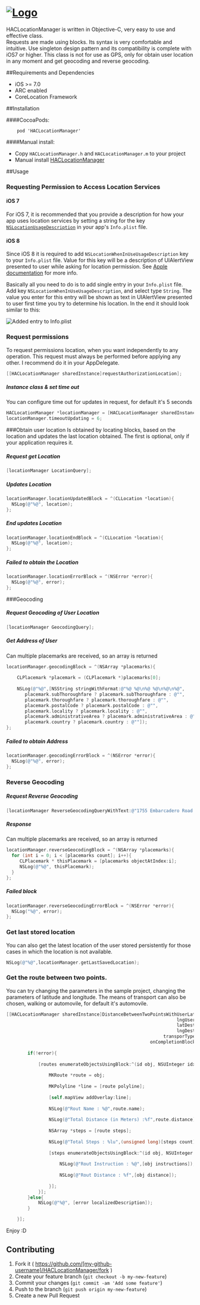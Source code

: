# [![Logo](https://github.com/litoarias/HACLocationManager/blob/master/ExampleApp/github.png)](#)
HACLocationManager is written in Objective-C, very easy to use and effective class.  
Requests are made using blocks. Its syntax is very comfortable and intuitive.
Use singleton design pattern and its compatibility is complete with iOS7 or higher.
This class is not for use as GPS, only for obtain user location in any moment and get geocoding and reverse geocoding.

##Requirements and Dependencies
- iOS >= 7.0
- ARC enabled
- CoreLocation Framework

##Installation

####CocoaPods:

    	pod 'HACLocationManager'

####Manual install:
- Copy `HACLocationManager.h` and `HACLocationManager.m` to your project
- Manual install [HACLocationManager](https://github.com/litoarias/HACLocationManager/#manual-install)

##Usage

### Requesting Permission to Access Location Services

#### iOS 7
For iOS 7, it is recommended that you provide a description for how your app uses location services by setting a string for the key [`NSLocationUsageDescription`](https://developer.apple.com/library/ios/documentation/General/Reference/InfoPlistKeyReference/Articles/CocoaKeys.html#//apple_ref/doc/uid/TP40009251-SW27) in your app's `Info.plist` file.

#### iOS 8
Since iOS 8 it is required to add `NSLocationWhenInUseUsageDescription` key to your `Info.plist` file. Value for this key will be a description of UIAlertView presented to user while asking for location  permission. See [Apple documentation](https://developer.apple.com/library/ios/documentation/corelocation/reference/CLLocationManager_Class/index.html#//apple_ref/occ/instm/CLLocationManager/requestWhenInUseAuthorization) for more info.

Basically all you need to do is to add single entry in your `Info.plist` file. Add key `NSLocationWhenInUseUsageDescription`, and select type `String`. The value you enter for this entry will be shown as text in UIAlertView presented to user first time you try to determine his location.
In the end it should look similar to this:

![Added entry to Info.plist](https://github.com/litoarias/HACLocationManager/blob/master/ExampleApp/Info_plist.png)

### Request permissions
To request permissions location, when you want independently to any operation. This request must always be performed before applying any other. I recommend do it in your AppDelegate.
```objective-c
[[HACLocationManager sharedInstance]requestAuthorizationLocation];
```
##### Instance class & set time out
You can configure time out for updates in request, for default it's 5 seconds
```objective-c
HACLocationManager *locationManager = [HACLocationManager sharedInstance];
locationManager.timeoutUpdating = 6;
```

###Obtain user location 
Is obtained by locating blocks, based on the location and updates the last location obtained. The first is optional, only if your application requires it.

##### Request get Location
```objective-c
[locationManager LocationQuery];
```
##### Updates Location
```objective-c
locationManager.locationUpdatedBlock = ^(CLLocation *location){
  NSLog(@"%@", location);
};
```
##### End updates Location
```objective-c
locationManager.locationEndBlock = ^(CLLocation *location){
  NSLog(@"%@", location);
};
```

##### Failed to obtain the Location
```objective-c
locationManager.locationErrorBlock = ^(NSError *error){
  NSLog(@"%@", error);
};
```
###Geocoding

##### Request Geocoding of User Location
```objective-c
[locationManager GeocodingQuery];
```
##### Get Address of User
Can multiple placemarks are received, so an array is returned 
```objective-c
locationManager.geocodingBlock = ^(NSArray *placemarks){
    
    CLPlacemark *placemark = (CLPlacemark *)placemarks[0];
    
    NSLog(@"%@",[NSString stringWithFormat:@"%@ %@\n%@ %@\n%@\n%@",
       placemark.subThoroughfare ? placemark.subThoroughfare : @"",
       placemark.thoroughfare ? placemark.thoroughfare : @"",
       placemark.postalCode ? placemark.postalCode : @"",
       placemark.locality ? placemark.locality : @"",
       placemark.administrativeArea ? placemark.administrativeArea : @"",
       placemark.country ? placemark.country : @""]);
};
```

##### Failed to obtain Address
```objective-c
locationManager.geocodingErrorBlock = ^(NSError *error){
  NSLog(@"%@", error);
};
```

### Reverse Geocoding
##### Request Reverse Geocoding
```objective-c
[locationManager ReverseGeocodingQueryWithText:@"1755 Embarcadero Road Palo Alto, CA 94303"];
```
##### Response
Can multiple placemarks are received, so an array is returned 
```objective-c
locationManager.reverseGeocodingBlock = ^(NSArray *placemarks){
  for (int i = 0; i < [placemarks count]; i++){
     CLPlacemark * thisPlacemark = [placemarks objectAtIndex:i];
     NSLog(@"%@", thisPlacemark);
  }
};
```
##### Failed block
```objective-c
locationManager.reverseGeocodingErrorBlock = ^(NSError *error){
  NSLog("%@", error);
};
```

### Get last stored location
You can also get the latest location of the user stored persistently for those cases in which the location is not available.
```objective-c
NSLog(@"%@",locationManager.getLastSavedLocation);
```

### Get the route between two points.
You can try changing the parameters in the sample project, changing the parameters of latitude and longitude.
The means of transport can also be chosen, walking or automovile, for default it's automovile.
```objective-c
[[HACLocationManager sharedInstance]DistanceBetweenTwoPointsWithUserLat:40.4376751
                                                                lngUser:-3.7044201
                                                                latDest:40.0619721
                                                                lngDest:-2.1480249
                                                           transporType:automovile
                                                      onCompletionBlock:^(double dataReceive, NSError *error){
        
        if(!error){
           
            [routes enumerateObjectsUsingBlock:^(id obj, NSUInteger idx, BOOL *stop) {
                
                MKRoute *route = obj;
                
                MKPolyline *line = [route polyline];
                
                [self.mapView addOverlay:line];
                
                NSLog(@"Rout Name : %@",route.name);
                
                NSLog(@"Total Distance (in Meters) :%f",route.distance);
                
                NSArray *steps = [route steps];
                
                NSLog(@"Total Steps : %lu",(unsigned long)[steps count]);
                
                [steps enumerateObjectsUsingBlock:^(id obj, NSUInteger idx, BOOL *stop) {
                    
                    NSLog(@"Rout Instruction : %@",[obj instructions]);
                    
                    NSLog(@"Rout Distance : %f",[obj distance]);
                    
                }];
            }];
        }else{
            NSLog(@"%@", [error localizedDescription]);
        }

    }];
```


Enjoy :D

## Contributing

1. Fork it ( https://github.com/[my-github-username]/HACLocationManager/fork )
2. Create your feature branch (`git checkout -b my-new-feature`)
3. Commit your changes (`git commit -am 'Add some feature'`)
4. Push to the branch (`git push origin my-new-feature`)
5. Create a new Pull Request
